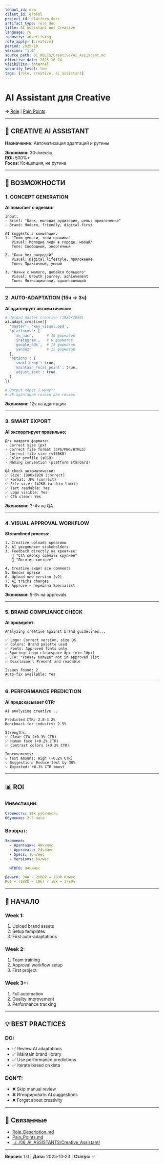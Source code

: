 ```yaml
---
tenant_id: mrm
client_id: global
project_id: platform_docs
artifact_type: role_doc
title: AI Assistant для Creative
language: ru
industry: advertising
role_apply: [creative]
period: 2025-10
version: "1.0"
source_path: 01_ROLES/Creative/AI_Assistant.md
effective_date: 2025-10-24
visibility: internal
security_level: low
tags: [role, creative, ai_assistant]
---
```


# AI Assistant для Creative

→ [Role](./Role_Description.md) | [Pain Points](./Pain_Points.md)

---

## 🤖 CREATIVE AI ASSISTANT

**Назначение:** Автоматизация адаптаций и рутины

**Экономия:** 30ч/месяц  
**ROI:** 500%+  
**Focus:** Концепция, не рутина

---

## 🎯 ВОЗМОЖНОСТИ

### 1. CONCEPT GENERATION

**AI помогает с идеями:**
```
Input:
- Brief: "Банк, молодая аудитория, цель: привлечение"
- Brand: Modern, friendly, digital-first

AI suggests 3 концепции:
1. "Твои деньги, твои правила"
   Visual: Молодые люди в городе, мобайл
   Tone: Свободный, энергичный
   
2. "Банк без очередей"
   Visual: Digital lifestyle, приложение
   Tone: Практичный, умный
   
3. "Начни с малого, добейся большого"
   Visual: Growth journey, achievement
   Tone: Мотивационный, вдохновляющий
```

---

### 2. AUTO-ADAPTATION (15ч → 3ч)

**AI адаптирует автоматически:**
```python
# Upload master creative (1920x1080)
ai.adapt_creative({
  'master': 'key_visual.psd',
  'platforms': [
    'vk_ads',      # 10 форматов
    'instagram',   # 8 форматов
    'google_ads',  # 15 форматов
    'yandex'       # 12 форматов
  ],
  'options': {
    'smart_crop': true,
    'maintain_focal_point': true,
    'adjust_text': true
  }
})

# Output через 5 минут:
# 45 адаптаций готовы для review
```

**Экономия:** 12ч на адаптации

---

### 3. SMART EXPORT

**AI экспортирует правильно:**
```
Для каждого формата:
- Correct size (px)
- Correct file format (JPG/PNG/HTML5)
- Correct file size (<150KB)
- Color profile (sRGB)
- Naming convention (platform standard)

QA check автоматически:
✅ Size: 1080x1920 (correct)
✅ Format: JPG (correct)
✅ File size: 142KB (within limit)
✅ Text readable: Yes
✅ Logo visible: Yes
✅ CTA clear: Yes
```

**Экономия:** 3-4ч на QA

---

### 4. VISUAL APPROVAL WORKFLOW

**Streamlined process:**
```
1. Creative uploads креативы
2. AI уведомляет stakeholders
3. Feedback directly на креативе:
   💬 "CTA кнопку сделать крупнее"
   💬 "Логотип светлее"
   
4. Creative видит все comments
5. Вносит правки
6. Upload new version (v2)
7. AI tracks changes
8. Approve → передача Specialist
```

**Экономия:** 5-6ч на approvals

---

### 5. BRAND COMPLIANCE CHECK

**AI проверяет:**
```
Analyzing creative against brand guidelines...

✅ Logo: Correct version, size OK
✅ Colors: Brand palette used
✅ Fonts: Approved fonts only
⚠️ Spacing: Logo clearspace 8px (min 10px)
⚠️ CTA: "Узнать больше" not in approved list
✅ Disclaimer: Present and readable

Issues found: 2
Auto-fix available: Yes
```

---

### 6. PERFORMANCE PREDICTION

**AI предсказывает CTR:**
```
AI analyzing creative...

Predicted CTR: 2.8-3.2%
Benchmark for industry: 2.5%

Strengths:
✅ Clear CTA (+0.3% CTR)
✅ Human face (+0.2% CTR)
✅ Contrast colors (+0.2% CTR)

Improvements:
⚠️ Text amount: High (-0.2% CTR)
💡 Suggestion: Reduce text by 30%
💡 Expected: +0.3% CTR boost
```

---

## 📊 ROI

### Инвестиции:
```yaml
Стоимость: 10k руб/месяц
Обучение: 2-3 часа
```

### Возврат:
```yaml
Экономия:
  - Адаптации: 48ч/мес
  - Approvals: 24ч/мес
  - Specs: 16ч/мес
  - Versions: 6ч/мес
  
  ИТОГО: 94ч/мес

Деньги: 94ч × 2000₽ = 188k ₽/мес
ROI = (188k - 10k) / 10k = 1780%
```

---

## 🚀 НАЧАЛО

### Week 1:
1. Upload brand assets
2. Setup templates
3. First auto-adaptations

### Week 2:
1. Team training
2. Approval workflow setup
3. First project

### Week 3+:
1. Full automation
2. Quality improvement
3. Performance tracking

---

## 💡 BEST PRACTICES

### DO:
- ✅ Review AI adaptations
- ✅ Maintain brand library
- ✅ Use performance predictions
- ✅ Iterate based on data

### DON'T:
- ❌ Skip manual review
- ❌ Игнорировать AI suggestions
- ❌ Forget about creativity

---

## 🔗 Связанные

- [Role_Description.md](./Role_Description.md)
- [Pain_Points.md](./Pain_Points.md)
- [../../06_AI_ASSISTANTS/Creative_Assistant/](../../06_AI_ASSISTANTS/Creative_Assistant/)

---

**Версия:** 1.0 | **Дата:** 2025-10-23 | **Статус:** ✅


